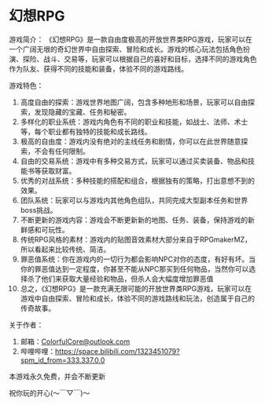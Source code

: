# 幻想RPG
游戏简介：
《幻想RPG》是一款自由度极高的开放世界类RPG游戏，玩家可以在一个广阔无垠的奇幻世界中自由探索、冒险和成长。游戏的核心玩法包括角色扮演、探险、战斗、交易等，玩家可以根据自己的喜好和目标，选择不同的游戏角色作为队友、获得不同的技能和装备，体验不同的游戏路线。

游戏特色：
1. 高度自由的探索：游戏世界地图广阔，包含多种地形和场景，玩家可以自由探索，发现隐藏的宝藏、任务和秘密。
2. 多样化的职业系统：游戏内角色有不同的职业和技能，如战士、法师、术士等，每个职业都有独特的技能和成长路线。
3. 极高的自由度：游戏内没有绝对的主线任务和剧情，你可以在此世界随意探索，不会有任何限制。
4. 自由的交易系统：游戏中有多种交易方式，玩家可以通过买卖装备、物品和技能书等获取财富。
5. 优秀的对战系统：多种技能的搭配和组合，根据独有的策略，打出意想不到的效果。
6. 团队系统：玩家可以与游戏内其他角色组队，共同完成大型副本任务和世界boss挑战。
7. 不断更新的游戏内容：游戏会不断更新新的地图、任务、装备，保持游戏的新鲜感和可玩性。
8. 传统RPG风格的素材：游戏内的贴图音效素材大部分来自于RPGmakerMZ，所以看起来比较传统、简洁。
9. 罪恶值系统：你在游戏内的一切行为都会影响NPC对你的态度，有好有坏。当你的罪恶值达到一定程度，你甚至不能从NPC那买到任何物品，当然你可以选择杀了他们来获取大量经验和物品，但杀人会大幅度增加罪恶值
10. 总之，《幻想RPG》是一款充满无限可能的开放世界类RPG游戏，玩家可以在游戏中自由探索、冒险和成长，体验不同的游戏路线和玩法，创造属于自己的传奇故事。

关于作者：
1. 邮箱：ColorfulCore@outlook.com
2. 哔哩哔哩：https://space.bilibili.com/1323451079?spm_id_from=333.337.0.0

本游戏永久免费，并会不断更新

祝你玩的开心(〜￣▽￣)〜
